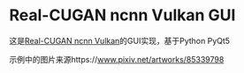 # Real-CUGAN ncnn Vulkan GUI
这是[Real-CUGAN ncnn Vulkan](https://github.com/nihui/realcugan-ncnn-vulkan)的GUI实现，基于Python PyQt5

示例中的图片来源https://www.pixiv.net/artworks/85339798
